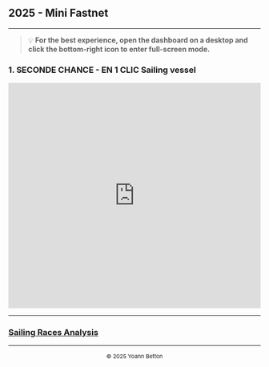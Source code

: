 ## 2025 - Mini Fastnet

---

> 💡 **For the best experience, open the dashboard on a desktop and click the bottom-right icon to enter full-screen mode.**

### 1. SECONDE CHANCE - EN 1 CLIC Sailing vessel


<iframe title="MiniFastnet2025" width="100%" height="450" src="https://app.powerbi.com/view?r=eyJrIjoiNWYxZjhkMGMtMWUwOC00MmI3LWFkODktZWQyYTk2ZmNmOWQzIiwidCI6IjZmYmZkYTI0LWJjZGUtNGY3MS04OTVlLWIyZTIyZjIwOTQ3MyIsImMiOjh9" frameborder="0" allowFullScreen="true"></iframe>


---

### [Sailing Races Analysis](/page/sailing-races-analysis)

---

<div style="text-align: center">
  <p style="font-size:11px">&copy; 2025 Yoann Betton</p>
</div>

<!-- ---

<p style="font-size:11px">Page generated from <a href="https://github.com/yoannbtn/yoannbtn.github.io">github.com/yoannbtn</a>.</p> -->